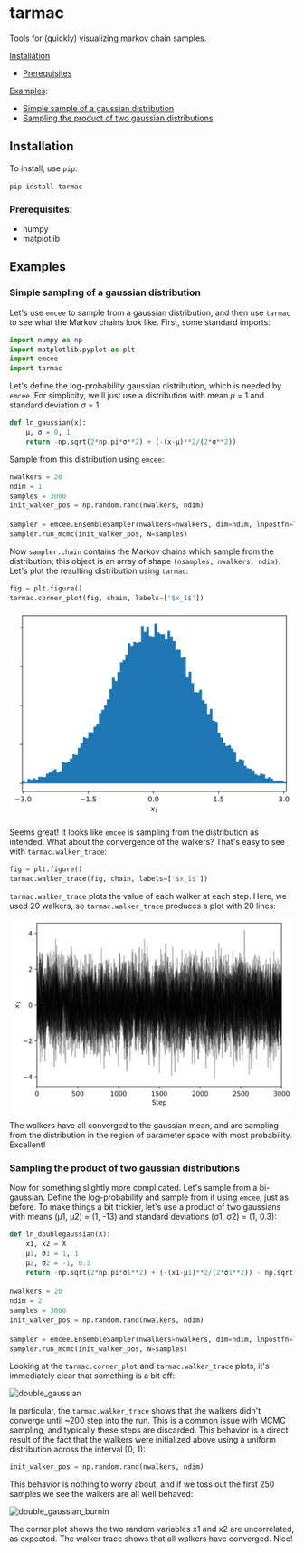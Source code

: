 # **tarmac**
Tools for (quickly) visualizing markov chain samples.

[Installation](#Installation)
* [Prerequisites](#Prerequisites)

[Examples](#Examples):
* [Simple sample of a gaussian distribution](#Simple-sampling-of-a-gaussian-distribution)
* [Sampling the product of two gaussian distributions](#Sampling-the-product-of-two-gaussian-distributions)

## **Installation**

To install, use `pip`:

```pip install tarmac```

### **Prerequisites:**
* numpy
* matplotlib


## **Examples**


### **Simple sampling of a gaussian distribution**

Let's use `emcee` to sample from a gaussian distribution, and then use `tarmac` to see what the Markov chains look like. First, some standard imports:

```python
import numpy as np
import matplotlib.pyplot as plt
import emcee
import tarmac
```

Let's define the log-probability gaussian distribution, which is needed by `emcee`. For simplicity, we'll just use a distribution with mean _μ_ = 1 and standard deviation _σ_ = 1:

```python
def ln_gaussian(x):
    μ, σ = 0, 1
    return -np.sqrt(2*np.pi*σ**2) + (-(x-μ)**2/(2*σ**2))
```

Sample from this distribution using `emcee`:

```python
nwalkers = 20
ndim = 1
samples = 3000
init_walker_pos = np.random.rand(nwalkers, ndim)

sampler = emcee.EnsembleSampler(nwalkers=nwalkers, dim=ndim, lnpostfn=ln_gaussian)
sampler.run_mcmc(init_walker_pos, N=samples)
```

Now `sampler.chain` contains the Markov chains which sample from the distribution; this object is an array of shape `(nsamples, nwalkers, ndim)`. Let's plot the resulting distribution using `tarmac`:

```python
fig = plt.figure()
tarmac.corner_plot(fig, chain, labels=['$x_1$'])
```

![gaussian_corner](gaussian_corner.svg)

Seems great! It looks like `emcee` is sampling from the distribution as intended. What about the convergence of the walkers? That's easy to see with `tarmac.walker_trace`:

```python
fig = plt.figure()
tarmac.walker_trace(fig, chain, labels=['$x_1$'])
```

`tarmac.walker_trace` plots the value of each walker at each step. Here, we used 20 walkers, so `tarmac.walker_trace` produces a plot with 20 lines:

![gaussian_trace](gaussian_trace.svg)

The walkers have all converged to the gaussian mean, and are sampling from the distribution in the region of parameter space with most probability. Excellent!

### **Sampling the product of two gaussian distributions**

Now for something slightly more complicated. Let's sample from a bi-gaussian. Define the log-probability and sample from it using `emcee`, just as before. To make things a bit trickier, let's use a product of two gaussians with means (μ1, μ2) = (1, -13) and standard deviations (σ1, σ2) = (1, 0.3):

```python
def ln_doublegaussian(X):
    x1, x2 = X
    μ1, σ1 = 1, 1
    μ2, σ2 = -1, 0.3
    return -np.sqrt(2*np.pi*σ1**2) + (-(x1-μ1)**2/(2*σ1**2)) - np.sqrt(2*np.pi*σ2**2) + (-(x2-μ2)**2/(2*σ2**2))

nwalkers = 20
ndim = 2
samples = 3000
init_walker_pos = np.random.rand(nwalkers, ndim)

sampler = emcee.EnsembleSampler(nwalkers=nwalkers, dim=ndim, lnpostfn=ln_doublegaussian)
sampler.run_mcmc(init_walker_pos, N=samples)

```

Looking at the `tarmac.corner_plot` and `tarmac.walker_trace` plots, it's immediately clear that something is a bit off:

![double_gaussian](double_gaussian.png)

In particular, the `tarmac.walker_trace` shows that the walkers didn't converge until ~200 step into the run. This is a common issue with MCMC sampling, and typically these steps are discarded. This behavior is a direct result of the fact that the walkers were initialized above using a uniform distribution across the interval [0, 1):

```python
init_walker_pos = np.random.rand(nwalkers, ndim)
```

This behavior is nothing to worry about, and if we toss out the first 250 samples we see the walkers are all well behaved:

![double_gaussian_burnin](double_gaussian_burnin.png)

The corner plot shows the two random variables x1 and x2 are uncorrelated, as expected. The walker trace shows that all walkers have converged. Nice!
